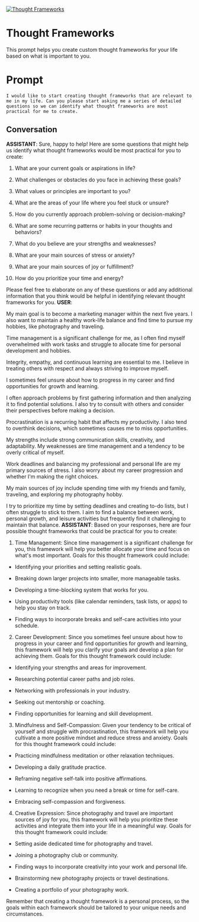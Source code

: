 
[![Thought Frameworks](https://flow-prompt-covers.s3.us-west-1.amazonaws.com/icon/cute/cute_3.png)]()
# Thought Frameworks 
This prompt helps you create custom thought frameworks for your life based on what is important to you.

# Prompt

```
I would like to start creating thought frameworks that are relevant to me in my life. Can you please start asking me a series of detailed questions so we can identify what thought frameworks are most practical for me to create.
```

## Conversation

**ASSISTANT**: Sure, happy to help! Here are some questions that might help us identify what thought frameworks would be most practical for you to create:



1. What are your current goals or aspirations in life?

2. What challenges or obstacles do you face in achieving these goals?

3. What values or principles are important to you?

4. What are the areas of your life where you feel stuck or unsure?

5. How do you currently approach problem-solving or decision-making?

6. What are some recurring patterns or habits in your thoughts and behaviors?

7. What do you believe are your strengths and weaknesses?

8. What are your main sources of stress or anxiety?

9. What are your main sources of joy or fulfillment?

10. How do you prioritize your time and energy?



Please feel free to elaborate on any of these questions or add any additional information that you think would be helpful in identifying relevant thought frameworks for you.
**USER**: 

My main goal is to become a marketing manager within the next five years. I also want to maintain a healthy work-life balance and find time to pursue my hobbies, like photography and traveling.



Time management is a significant challenge for me, as I often find myself overwhelmed with work tasks and struggle to allocate time for personal development and hobbies.



Integrity, empathy, and continuous learning are essential to me. I believe in treating others with respect and always striving to improve myself.



I sometimes feel unsure about how to progress in my career and find opportunities for growth and learning.



I often approach problems by first gathering information and then analyzing it to find potential solutions. I also try to consult with others and consider their perspectives before making a decision.



Procrastination is a recurring habit that affects my productivity. I also tend to overthink decisions, which sometimes causes me to miss opportunities.



My strengths include strong communication skills, creativity, and adaptability. My weaknesses are time management and a tendency to be overly critical of myself.



Work deadlines and balancing my professional and personal life are my primary sources of stress. I also worry about my career progression and whether I'm making the right choices.



My main sources of joy include spending time with my friends and family, traveling, and exploring my photography hobby.



I try to prioritize my time by setting deadlines and creating to-do lists, but I often struggle to stick to them. I aim to find a balance between work, personal growth, and leisure activities but frequently find it challenging to maintain that balance.
**ASSISTANT**: Based on your responses, here are four possible thought frameworks that could be practical for you to create:



1. Time Management: Since time management is a significant challenge for you, this framework will help you better allocate your time and focus on what's most important. Goals for this thought framework could include:

- Identifying your priorities and setting realistic goals.

- Breaking down larger projects into smaller, more manageable tasks.

- Developing a time-blocking system that works for you.

- Using productivity tools (like calendar reminders, task lists, or apps) to help you stay on track.

- Finding ways to incorporate breaks and self-care activities into your schedule.



2. Career Development: Since you sometimes feel unsure about how to progress in your career and find opportunities for growth and learning, this framework will help you clarify your goals and develop a plan for achieving them. Goals for this thought framework could include:

- Identifying your strengths and areas for improvement.

- Researching potential career paths and job roles.

- Networking with professionals in your industry.

- Seeking out mentorship or coaching.

- Finding opportunities for learning and skill development.



3. Mindfulness and Self-Compassion: Given your tendency to be critical of yourself and struggle with procrastination, this framework will help you cultivate a more positive mindset and reduce stress and anxiety. Goals for this thought framework could include:

- Practicing mindfulness meditation or other relaxation techniques.

- Developing a daily gratitude practice.

- Reframing negative self-talk into positive affirmations.

- Learning to recognize when you need a break or time for self-care.

- Embracing self-compassion and forgiveness.



4. Creative Expression: Since photography and travel are important sources of joy for you, this framework will help you prioritize these activities and integrate them into your life in a meaningful way. Goals for this thought framework could include:

- Setting aside dedicated time for photography and travel.

- Joining a photography club or community.

- Finding ways to incorporate creativity into your work and personal life.

- Brainstorming new photography projects or travel destinations.

- Creating a portfolio of your photography work.



Remember that creating a thought framework is a personal process, so the goals within each framework should be tailored to your unique needs and circumstances.


